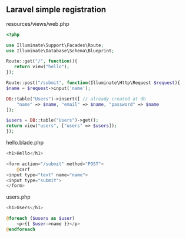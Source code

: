 ## Laravel simple registration


resources/views/web.php
```php
<?php

use Illuminate\Support\Facades\Route;
use Illuminate\Database\Schema\Blueprint;

Route::get("/", function(){ 
   return view("hello");
});

Route::post("/submit", function(Illuminate\Http\Request $request){
$name = $request->input('name');

DB::table("Users")->insert([ // already created at db
    "name" => $name, "email" => $name, "password" => $name
]);

$users = DB::table("Users")->get();
return view("users", ["users" => $users]);
});
```

hello.blade.php
```php
<h1>Hello</h1>

<form action="/submit" method="POST">
    @csrf
<input type="text" name="name">
<input type="submit">
</form>
```


users.php
```php
<h1>Users</h1>

@foreach ($users as $user)
    <p>{{ $user->name }}</p>
@endforeach
```



